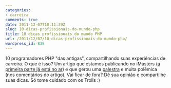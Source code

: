 ```yaml
---
categories:
- carreira
comments: true
date: 2011-12-07T10:11:39Z
slug: 10-dicas-profissionais-do-mundo-php
title: 10 dicas profissionais do mundo PHP
url: /2011/12/07/10-dicas-profissionais-do-mundo-php/
wordpress_id: 838
---
```


10 programadores PHP "das antigas", compartilhando suas experiências de carreira. O que é isso? Um artigo que estamos publicando no iMasters ([a primeira parte já está no ar](http://imasters.com.br/artigo/22938/php/10-dicas-profissionais-do-mundo-php-parte-01)) e que gerou uma [palestra](http://speakerdeck.com/u/eminetto/p/10-dicas-de-carreira) e muita polêmica (nos comentários do artigo). 
Vai ficar de fora? Dê sua opinião e compartilhe suas dicas. Só tome cuidado com os Trolls :)

